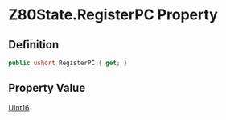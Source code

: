 # Z80State.RegisterPC Property
## Definition

```c#
public ushort RegisterPC { get; }
```

## Property Value

[UInt16](https://learn.microsoft.com/en-gb/dotnet/api/System.UInt16)
